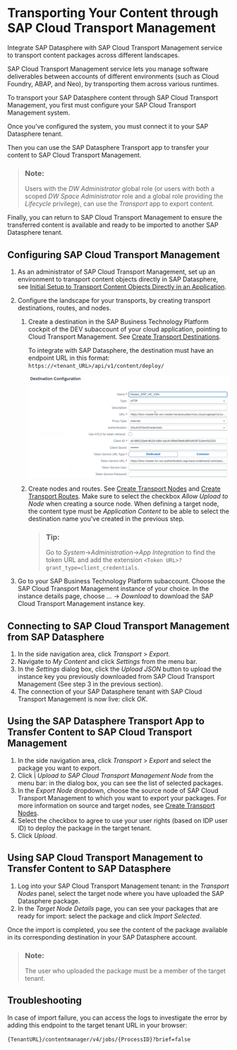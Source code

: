 <!-- loio05383980f0704c71ab9872360ce45622 -->

<link rel="stylesheet" type="text/css" href="../css/sap-icons.css"/>

# Transporting Your Content through SAP Cloud Transport Management

Integrate SAP Datasphere with SAP Cloud Transport Management service to transport content packages across different landscapes.

SAP Cloud Transport Management service lets you manage software deliverables between accounts of different environments \(such as Cloud Foundry, ABAP, and Neo\), by transporting them across various runtimes.

To transport your SAP Datasphere content through SAP Cloud Transport Management, you first must configure your SAP Cloud Transport Management system.

Once you’ve configured the system, you must connect it to your SAP Datasphere tenant.

Then you can use the SAP Datasphere Transport app to transfer your content to SAP Cloud Transport Management.

> ### Note:  
> Users with the *DW Administrator* global role \(or users with both a scoped *DW Space Administrator* role and a global role providing the *Lifecycle* privilege\), can use the *Transport* app to export content.

Finally, you can return to SAP Cloud Transport Management to ensure the transferred content is available and ready to be imported to another SAP Datasphere tenant.



## Configuring SAP Cloud Transport Management

1.  As an administrator of SAP Cloud Transport Management, set up an environment to transport content objects directly in SAP Datasphere, see [Initial Setup to Transport Content Objects Directly in an Application](https://help.sap.com/docs/cloud-transport-management/sap-cloud-transport-management/set-up-environment-to-transport-content-archives-directly-in-application).
2.  Configure the landscape for your transports, by creating transport destinations, routes, and nodes.
    1.  Create a destination in the SAP Business Technology Platform cockpit of the DEV subaccount of your cloud application, pointing to Cloud Transport Management. See [Create Transport Destinations](https://help.sap.com/docs/cloud-transport-management/sap-cloud-transport-management/create-transport-destinations).

        To integrate with SAP Datasphere, the destination must have an endpoint URL in this format: `https://<tenant_URL>/api/v1/content/deploy/`

        ![](images/Destination_Config_da27266.png)

    2.  Create nodes and routes. See [Create Transport Nodes](https://help.sap.com/docs/cloud-transport-management/sap-cloud-transport-management/create-transport-nodes) and [Create Transport Routes](https://help.sap.com/docs/cloud-transport-management/sap-cloud-transport-management/create-transport-routes). Make sure to select the checkbox *Allow Upload to Node* when creating a source node. When defining a target node, the content type must be *Application Content* to be able to select the destination name you've created in the previous step.

        > ### Tip:  
        > Go to *System*→*Administration*→*App Integration* to find the token URL and add the extension `<Token URL>?grant_type=client_credentials`.


3.  Go to your SAP Business Technology Platform subaccount. Choose the SAP Cloud Transport Management instance of your choice. In the instance details page, choose *…* → *Download* to download the SAP Cloud Transport Management instance key.



## Connecting to SAP Cloud Transport Management from SAP Datasphere

1.  In the side navigation area, click *Transport* \> *Export*.
2.  Navigate to *My Content* and click *Settings* from the menu bar.
3.  In the *Settings* dialog box, click the *Upload JSON* button to upload the instance key you previously downloaded from SAP Cloud Transport Management \(See step 3 in the previous section\).
4.  The connection of your SAP Datasphere tenant with SAP Cloud Transport Management is now live: click *OK*.



## Using the SAP Datasphere Transport App to Transfer Content to SAP Cloud Transport Management

1.  In the side navigation area, click *Transport* \> *Export* and select the package you want to export.
2.  Click <span class="SAP-icons-V5"></span> *Upload to SAP Cloud Transport Management Node* from the menu bar: in the dialog box, you can see the list of selected packages.
3.  In the *Export Node* dropdown, choose the source node of SAP Cloud Transport Management to which you want to export your packages. For more information on source and target nodes, see [Create Transport Nodes](https://help.sap.com/docs/cloud-transport-management/sap-cloud-transport-management/create-transport-nodes).
4.  Select the checkbox to agree to use your user rights \(based on IDP user ID\) to deploy the package in the target tenant.
5.  Click *Upload*.



## Using SAP Cloud Transport Management to Transfer Content to SAP Datasphere

1.  Log into your SAP Cloud Transport Management tenant: in the *Transport Nodes* panel, select the target node where you have uploaded the SAP Datasphere package.
2.  In the *Target Node Details* page, you can see your packages that are ready for import: select the package and click *Import Selected*.

Once the import is completed, you see the content of the package available in its corresponding destination in your SAP Datasphere account.

> ### Note:  
> The user who uploaded the package must be a member of the target tenant.



## Troubleshooting

In case of import failure, you can access the logs to investigate the error by adding this endpoint to the target tenant URL in your browser:

`{TenantURL}/contentmanager/v4/jobs/{ProcessID}?brief=false`

